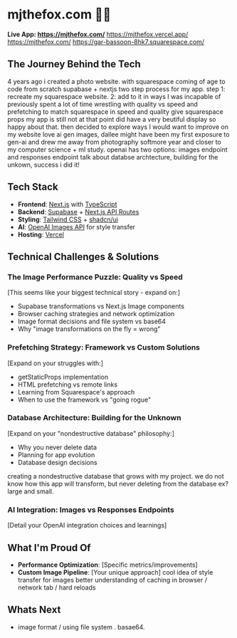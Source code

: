 # mjthefox.com 📸✨

**Live App: https://mjthefox.com/**
https://mjthefox.vercel.app/
https://mjthefox.com/
https://gar-bassoon-8hk7.squarespace.com/


## The Journey Behind the Tech
4 years ago i created a photo website.
with squarespace
coming of age to code from scratch
supabase + nextjs
two step process for my app. step 
1: recreate my squarespace website. 
2: add to it in ways I was incapable of previously
spent a lot of time wrestling with quality vs speed and prefetching to match squarespace in speed and quality
give squarespace props
my app is still not at that point
did have a very beutiful display so happy about that.
then decided to explore ways I would want to improve on my website
love ai gen images, dallee might have been my first exposure to gen-ai and drew me away from photography softmore year and closer to my computer science + ml study.
openai has two options: images endpoint and responses endpoint
talk about databse archtecture, building for the unkown,
success i did it!


## Tech Stack
- **Frontend**: [Next.js](https://nextjs.org/) with [TypeScript](https://www.typescriptlang.org/)
- **Backend**: [Supabase](https://supabase.com/) + [Next.js API Routes](https://nextjs.org/docs/app/building-your-application/routing/route-handlers)
- **Styling**: [Tailwind CSS](https://tailwindcss.com/) + [shadcn/ui](https://ui.shadcn.com/)
- **AI**: [OpenAI Images API](https://platform.openai.com/docs/guides/images) for style transfer
- **Hosting**: [Vercel](https://vercel.com/)

## Technical Challenges & Solutions

### The Image Performance Puzzle: Quality vs Speed
[This seems like your biggest technical story - expand on:]
- Supabase transformations vs Next.js Image components
- Browser caching strategies and network optimization
- Image format decisions and file system vs base64
- Why "image transformations on the fly = wrong"

### Prefetching Strategy: Framework vs Custom Solutions
[Expand on your struggles with:]
- getStaticProps implementation
- HTML prefetching vs remote links
- Learning from Squarespace's approach
- When to use the framework vs "going rogue"

### Database Architecture: Building for the Unknown
[Expand on your "nondestructive database" philosophy:]
- Why you never delete data
- Planning for app evolution
- Database design decisions

creating a nondestructive database that grows with my project. we do not know how this app will transform, but never deleting from the database ex? large and small.

### AI Integration: Images vs Responses Endpoints
[Detail your OpenAI integration choices and learnings]

## What I'm Proud Of
- **Performance Optimization**: [Specific metrics/improvements]
- **Custom Image Pipeline**: [Your unique approach]
cool idea of style transfer for images
better understanding of caching in browser / network tab / hard reloads



## Whats Next
- image format / using file system . basae64.
